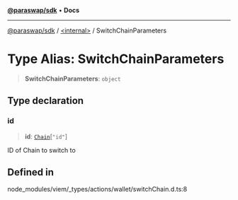 [**@paraswap/sdk**](../../README.md) • **Docs**

***

[@paraswap/sdk](../../globals.md) / [\<internal\>](../README.md) / SwitchChainParameters

# Type Alias: SwitchChainParameters

> **SwitchChainParameters**: `object`

## Type declaration

### id

> **id**: [`Chain`](Chain.md)\[`"id"`\]

ID of Chain to switch to

## Defined in

node\_modules/viem/\_types/actions/wallet/switchChain.d.ts:8

